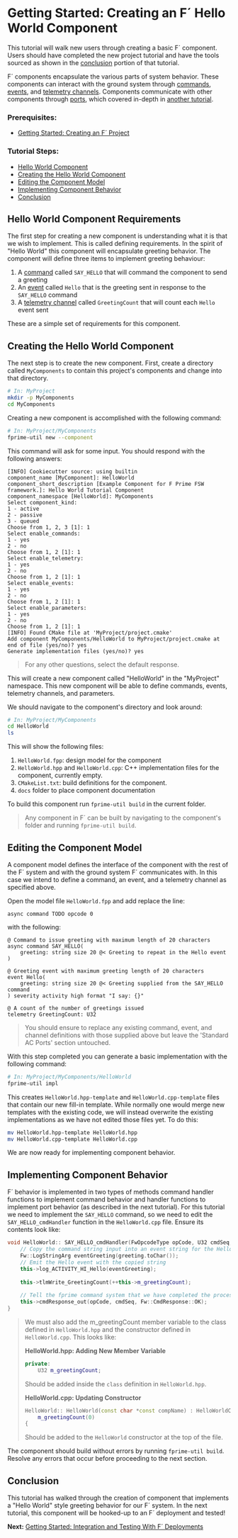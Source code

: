 # Getting Started: Creating an F´ Hello World Component

This tutorial will walk new users through creating a basic F´ component. Users should have completed the new project
tutorial and have the tools sourced as shown in the [conclusion](./NewProject.md#conclusion) portion of that tutorial.

F´ components encapsulate the various parts of system behavior. These components can interact with the ground system
through [commands](Tutorial.md#command), [events](./Tutorial.md#event), and
[telemetry channels](./Tutorial.md#telemetry-channel). Components communicate with other components through
[ports](./Tutorial.md#port), which covered in-depth in [another tutorial](../MathComponent/Tutorial.md).

### Prerequisites:
- [Getting Started: Creating an F´ Project](./NewProject.md)

### Tutorial Steps:
- [Hello World Component](#hello-world-component-requirements)
- [Creating the Hello World Component](#creating-the-hello-world-component)
- [Editing the Component Model](#editing-the-component-model)
- [Implementing Component Behavior](#implementing-component-behavior)
- [Conclusion](#conclusion)

## Hello World Component Requirements

The first step for creating a new component is understanding what it is that we wish to implement. This is called
defining requirements. In the spirit of "Hello World" this component will encapsulate greeting behavior. The component
will define three items to implement greeting behaviour:

1. A [command](./Tutorial.md#command) called `SAY_HELLO` that will command the component to send a greeting
2. An [event](./Tutorial.md#event) called `Hello` that is the greeting sent in response to the `SAY_HELLO` command
3. A [telemetry channel](./Tutorial.md#telemetry-channel) called `GreetingCount` that will count each `Hello` event sent

These are a simple set of requirements for this component.

## Creating the Hello World Component

The next step is to create the new component. First, create a directory called `MyComponents` to contain this project's
components and change into that directory.

```bash
# In: MyProject
mkdir -p MyComponents
cd MyComponents
```

Creating a new component is accomplished with the following command:

```bash
# In: MyProject/MyComponents
fprime-util new --component
```
This command will ask for some input. You should respond with the following answers:

```
[INFO] Cookiecutter source: using builtin
component_name [MyComponent]: HelloWorld
component_short_description [Example Component for F Prime FSW framework.]: Hello World Tutorial Component
component_namespace [HelloWorld]: MyComponents
Select component_kind:
1 - active
2 - passive
3 - queued
Choose from 1, 2, 3 [1]: 1
Select enable_commands:
1 - yes
2 - no
Choose from 1, 2 [1]: 1
Select enable_telemetry:
1 - yes
2 - no
Choose from 1, 2 [1]: 1
Select enable_events:
1 - yes
2 - no
Choose from 1, 2 [1]: 1
Select enable_parameters:
1 - yes
2 - no
Choose from 1, 2 [1]: 1
[INFO] Found CMake file at 'MyProject/project.cmake'
Add component MyComponents/HelloWorld to MyProject/project.cmake at end of file (yes/no)? yes
Generate implementation files (yes/no)? yes
```

> For any other questions, select the default response.

This will create a new component called "HelloWorld" in the "MyProject" namespace. This new component will be able to
define commands, events, telemetry channels, and parameters.

We should navigate to the component's directory and look around:

```bash
# In: MyProject/MyComponents
cd HelloWorld
ls
```
This will show the following files:
1. `HelloWorld.fpp`: design model for the component
2. `HelloWorld.hpp` and `HelloWorld.cpp`: C++ implementation files for the component, currently empty.
3. `CMakeList.txt`: build definitions for the component.
4. `docs` folder to place component documentation

To build this component run `fprime-util build` in the current folder.

> Any component in F´ can be built by navigating to the component's folder and running `fprime-util build`.

## Editing the Component Model

A component model defines the interface of the component with the rest of the F´ system and with the ground system F´
communicates with. In this case we intend to define a command, an event, and a telemetry channel as specified above.

Open the model file `HelloWorld.fpp` and add replace the line:

```
async command TODO opcode 0
```

with the following:

```
@ Command to issue greeting with maximum length of 20 characters
async command SAY_HELLO(
    greeting: string size 20 @< Greeting to repeat in the Hello event
)

@ Greeting event with maximum greeting length of 20 characters
event Hello(
    greeting: string size 20 @< Greeting supplied from the SAY_HELLO command
) severity activity high format "I say: {}"

@ A count of the number of greetings issued
telemetry GreetingCount: U32
```
> You should ensure to replace any existing command, event, and channel definitions with those supplied above but leave
> the 'Standard AC Ports' section untouched.

With this step completed you can generate a basic implementation with the following command:

```bash
# In: MyProject/MyComponents/HelloWorld
fprime-util impl
```

This creates `HelloWorld.hpp-template` and `HelloWorld.cpp-template` files that contain our new fill-in template. While
normally one would merge new templates with the existing code, we will instead overwrite the existing implementations as
we have not edited those files yet.  To do this:

```bash
mv HelloWorld.hpp-template HelloWorld.hpp
mv HelloWorld.cpp-template HelloWorld.cpp
```
We are now ready for implementing component behavior.

## Implementing Component Behavior

F´ behavior is implemented in two types of methods command handler functions to implement command behavior and handler
functions to implement port behavior (as described in the next tutorial). For this tutorial we need to implement the
`SAY_HELLO` command, so we need to edit the `SAY_HELLO_cmdHandler` function in the `HelloWorld.cpp` file.  Ensure its
contents look like:

```c++
void HelloWorld:: SAY_HELLO_cmdHandler(FwOpcodeType opCode, U32 cmdSeq, const Fw::CmdStringArg& greeting) {
    // Copy the command string input into an event string for the Hello event
    Fw::LogStringArg eventGreeting(greeting.toChar());
    // Emit the Hello event with the copied string
    this->log_ACTIVITY_HI_Hello(eventGreeting);
    
    this->tlmWrite_GreetingCount(++this->m_greetingCount);
    
    // Tell the fprime command system that we have completed the processing of the supplied command with OK status
    this->cmdResponse_out(opCode, cmdSeq, Fw::CmdResponse::OK);
}
```
> We must also add the m_greetingCount member variable to the class defined in `HelloWorld.hpp` and the constructor
> defined in `HelloWorld.cpp`. This looks like:
> 
> **HelloWorld.hpp: Adding New Member Variable**
> ```c++
> private:
>     U32 m_greetingCount;
> ```
> Should be added inside the `class` definition in `HelloWorld.hpp`.
>
> **HelloWorld.cpp: Updating Constructor**
> ```c++
> HelloWorld:: HelloWorld(const char *const compName) : HelloWorldComponentBase(compName),
>     m_greetingCount(0)
> {
> ```
> Should be added to the `HelloWorld` constructor at the top of the file.

The component should build without errors by running `fprime-util build`.  Resolve any errors that occur before
proceeding to the next section.

## Conclusion

This tutorial has walked through the creation of component that implements a "Hello World" style greeting behavior for
our F´ system. In the next tutorial, this component will be hooked-up to an F´ deployment and tested!

**Next:** [Getting Started: Integration and Testing With F´ Deployments](./Deployments.md)
